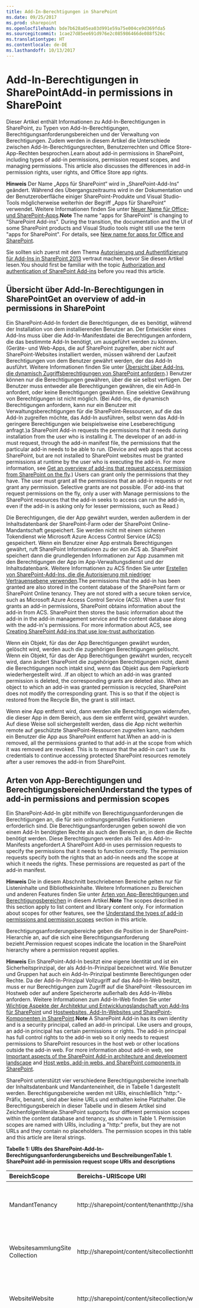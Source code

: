 ```yaml
---
title: Add-In-Berechtigungen in SharePoint
ms.date: 09/25/2017
ms.prod: sharepoint
ms.openlocfilehash: bde7b628a05ea03d991e59a75e004ce9d369fda5
ms.sourcegitcommit: 1cae27d85ee691d976e2c085986466de088f526c
ms.translationtype: HT
ms.contentlocale: de-DE
ms.lasthandoff: 10/13/2017
---
```

# <a name="add-in-permissions-in-sharepoint"></a><span data-ttu-id="11b9b-102">Add-In-Berechtigungen in SharePoint</span><span class="sxs-lookup"><span data-stu-id="11b9b-102">Add-in permissions in SharePoint</span></span>
<span data-ttu-id="11b9b-p101">Dieser Artikel enthält Informationen zu Add-In-Berechtigungen in SharePoint, zu Typen von Add-In-Berechtigungen, Berechtigungsanforderungsbereichen und der Verwaltung von Berechtigungen. Zudem werden in diesem Artikel die Unterschiede zwischen Add-In-Berechtigungsrechten, Benutzerrechten und Office Store-App-Rechten besprochen.</span><span class="sxs-lookup"><span data-stu-id="11b9b-p101">Learn about add-in permissions in SharePoint, including types of add-in permissions, permission request scopes, and managing permissions. This article also discusses the differences in add-in permission rights, user rights, and Office Store app rights.</span></span>
 

 <span data-ttu-id="11b9b-p102">**Hinweis** Der Name „Apps für SharePoint“ wird in „SharePoint-Add-Ins“ geändert. Während des Übergangszeitraums wird in der Dokumentation und der Benutzeroberfläche einiger SharePoint-Produkte und Visual Studio-Tools möglicherweise weiterhin der Begriff „Apps für SharePoint“ verwendet. Weitere Informationen finden Sie unter [Neuer Name für Office- und SharePoint-Apps](new-name-for-apps-for-sharepoint.md#bk_newname).</span><span class="sxs-lookup"><span data-stu-id="11b9b-p102">**Note**  The name "apps for SharePoint" is changing to "SharePoint Add-ins". During the transition, the documentation and the UI of some SharePoint products and Visual Studio tools might still use the term "apps for SharePoint". For details, see  [New name for apps for Office and SharePoint](new-name-for-apps-for-sharepoint.md#bk_newname).</span></span>
 

<span data-ttu-id="11b9b-108">Sie sollten sich zuerst mit dem Thema [Autorisierung und Authentifizierung für Add-Ins in SharePoint 2013](authorization-and-authentication-of-sharepoint-add-ins.md) vertraut machen, bevor Sie diesen Artikel lesen.</span><span class="sxs-lookup"><span data-stu-id="11b9b-108">You should first be familiar with the topic  [Authorization and authentication of SharePoint Add-ins](authorization-and-authentication-of-sharepoint-add-ins.md) before you read this article.</span></span> 

## <a name="get-an-overview-of-add-in-permissions-in-sharepoint"></a><span data-ttu-id="11b9b-109">Übersicht über Add-In-Berechtigungen in SharePoint</span><span class="sxs-lookup"><span data-stu-id="11b9b-109">Get an overview of add-in permissions in SharePoint</span></span>
<span data-ttu-id="11b9b-110"><a name="Perm_intro"> </a></span><span class="sxs-lookup"><span data-stu-id="11b9b-110"><a name="Perm_intro"> </a></span></span>

<span data-ttu-id="11b9b-p103">Ein SharePoint-Add-In fordert die Berechtigungen, die es benötigt, während der Installation von dem installierenden Benutzer an. Der Entwickler eines Add-Ins muss über die Add-In-Manifestdatei die Berechtigungen anfordern, die das bestimmte Add-In benötigt, um ausgeführt werden zu können. (Geräte- und Web-Apps, die auf SharePoint zugreifen, aber nicht auf SharePoint-Websites installiert werden, müssen während der Laufzeit Berechtigungen von dem Benutzer gewährt werden, der das Add-In ausführt. Weitere Informationen finden Sie unter  [Übersicht über Add-Ins, die dynamisch Zugriffsberechtigungen von SharePoint anfordern](authorization-code-oauth-flow-for-sharepoint-add-ins.md#Overview).) Benutzer können nur die Berechtigungen gewähren, über die sie selbst verfügen. Der Benutzer muss entweder alle Berechtigungen gewähren, die ein Add-In anfordert, oder keine Berechtigungen gewähren. Eine selektive Gewährung von Berechtigungen ist nicht möglich. (Bei Add-Ins, die dynamisch Berechtigungen anfordern, kann nur ein Benutzer mit Verwaltungsberechtigungen für die SharePoint-Ressourcen, auf die das Add-In zugreifen möchte, das Add-In ausführen, selbst wenn das Add-In geringere Berechtigungen wie beispielsweise eine Leseberechtigung anfragt.)</span><span class="sxs-lookup"><span data-stu-id="11b9b-p103">a SharePoint Add-in requests the permissions that it needs during installation from the user who is installing it. The developer of an add-in must request, through the add-in manifest file, the permissions that the particular add-in needs to be able to run. (Device and web apps that access SharePoint, but are not installed to SharePoint websites must be granted permissions at runtime by the user who is executing the add-in. For more information, see  [Get an overview of add-ins that request access permission from SharePoint on the fly](authorization-code-oauth-flow-for-sharepoint-add-ins.md#Overview).) Users can grant only the permissions that they have. The user must grant all the permissions that an add-in requests or not grant any permission. Selective grants are not possible. (For add-ins that request permissions on the fly, only a user with Manage permissions to the SharePoint resources that the add-in seeks to access can run the add-in, even if the add-in is asking only for lesser permissions, such as Read.)</span></span>
 

 
<span data-ttu-id="11b9b-p104">Die Berechtigungen, die der App gewährt wurden, werden außerdem in der Inhaltsdatenbank der SharePoint-Farm oder der SharePoint Online-Mandantschaft gespeichert. Sie werden nicht mit einem sicheren Tokendienst wie Microsoft Azure Access Control Service (ACS) gespeichert. Wenn ein Benutzer einer App erstmals Berechtigungen gewährt, ruft SharePoint Informationen zu der von ACS ab. SharePoint speichert dann die grundlegenden Informationen zur App zusammen mit den Berechtigungen der App im App-Verwaltungsdienst und der Inhaltsdatenbank. Weitere Informationen zu ACS finden Sie unter  [Erstellen von SharePoint-Add-Ins, die die Autorisierung mit niedriger Vertrauensebene verwenden](creating-sharepoint-add-ins-that-use-low-trust-authorization.md).</span><span class="sxs-lookup"><span data-stu-id="11b9b-p104">The permissions that the add-in has been granted are also stored in the content database of the SharePoint farm or SharePoint Online tenancy. They are not stored with a secure token service, such as Microsoft Azure Access Control Service (ACS). When a user first grants an add-in permissions, SharePoint obtains information about the add-in from ACS. SharePoint then stores the basic information about the add-in in the add-in management service and the content database along with the add-in's permissions. For more information about ACS, see  [Creating SharePoint Add-ins that use low-trust authorization](creating-sharepoint-add-ins-that-use-low-trust-authorization.md).</span></span>
 

 
<span data-ttu-id="11b9b-p105">Wenn ein Objekt, für das der App Berechtigungen gewährt wurden, gelöscht wird, werden auch die zugehörigen Berechtigungen gelöscht. Wenn ein Objekt, für das der App Berechtigungen gewährt wurden, recycelt wird, dann ändert SharePoint die zugehörigen Berechtigungen nicht, damit die Berechtigungen noch intakt sind, wenn das Objekt aus dem Papierkorb wiederhergestellt wird. .</span><span class="sxs-lookup"><span data-stu-id="11b9b-p105">If an object to which an add-in was granted permission is deleted, the corresponding grants are deleted also. When an object to which an add-in was granted permission is recycled, SharePoint does not modify the corresponding grant. This is so that if the object is restored from the Recycle Bin, the grant is still intact.</span></span>
 

 
<span data-ttu-id="11b9b-p106">Wenn eine App entfernt wird, dann werden alle Berechtigungen widerrufen, die dieser App in dem Bereich, aus dem sie entfernt wird, gewährt wurden. Auf diese Weise soll sichergestellt werden, dass die App nicht weiterhin remote auf geschützte SharePoint-Ressourcen zugreifen kann, nachdem ein Benutzer die App aus SharePoint entfernt hat.</span><span class="sxs-lookup"><span data-stu-id="11b9b-p106">When an add-in is removed, all the permissions granted to that add-in at the scope from which it was removed are revoked. This is to ensure that the add-in can't use its credentials to continue accessing protected SharePoint resources remotely after a user removes the add-in from SharePoint.</span></span>
 

 

## <a name="understand-the-types-of-add-in-permissions-and-permission-scopes"></a><span data-ttu-id="11b9b-128">Arten von App-Berechtigungen und Berechtigungsbereichen</span><span class="sxs-lookup"><span data-stu-id="11b9b-128">Understand the types of add-in permissions and permission scopes</span></span>
<span data-ttu-id="11b9b-129"><a name="Perm_types"> </a></span><span class="sxs-lookup"><span data-stu-id="11b9b-129"><a name="Perm_types"> </a></span></span>

<span data-ttu-id="11b9b-p107">Ein SharePoint-Add-In gibt mithilfe von Berechtigungsanforderungen die Berechtigungen an, die für sein ordnungsgemäßes Funktionieren erforderlich sind. Die Berechtigungsanforderungen geben sowohl die von einem Add-In benötigten Rechte als auch den Bereich an, in dem die Rechte benötigt werden. Diese Berechtigungen werden als Teil des Add-In-Manifests angefordert.</span><span class="sxs-lookup"><span data-stu-id="11b9b-p107">A SharePoint Add-in uses permission requests to specify the permissions that it needs to function correctly. The permission requests specify both the rights that an add-in needs and the scope at which it needs the rights. These permissions are requested as part of the add-in manifest.</span></span>
 

 

 <span data-ttu-id="11b9b-p108">**Hinweis** Die in diesem Abschnitt beschriebenen Bereiche gelten nur für Listeninhalte und Bibliotheksinhalte. Weitere Informationen zu Bereichen und anderen Features finden Sie unter [Arten von App-Berechtigungen und Berechtigungsbereichen](#Perm_types) in diesem Artikel.</span><span class="sxs-lookup"><span data-stu-id="11b9b-p108">**Note**  The scopes described in this section apply to list content and library content only. For information about scopes for other features, see the  [Understand the types of add-in permissions and permission scopes](#Perm_types) section in this article.</span></span>
 

<span data-ttu-id="11b9b-135">Berechtigungsanforderungsbereiche geben die Position in der SharePoint-Hierarchie an, auf die sich eine Berechtigungsanforderung bezieht.</span><span class="sxs-lookup"><span data-stu-id="11b9b-135">Permission request scopes indicate the location in the SharePoint hierarchy where a permission request applies.</span></span>
 

 

 <span data-ttu-id="11b9b-p109">**Hinweis** Ein SharePoint-Add-In besitzt eine eigene Identität und ist ein Sicherheitsprinzipal, der als Add-In-Prinzipal bezeichnet wird. Wie Benutzer und Gruppen hat auch ein Add-In-Prinzipal bestimmte Berechtigungen oder Rechte. Da der Add-In-Prinzipal Vollzugriff auf das Add-In-Web besitzt, muss er nur Berechtigungen zum Zugriff auf die SharePoint -Ressourcen im Hostweb oder auf andere Speicherorte außerhalb des Add-In-Webs anfordern. Weitere Informationen zum Add-In-Web finden Sie unter [Wichtige Aspekte der Architektur und Entwicklungslandschaft von Add-Ins für SharePoint](important-aspects-of-the-sharepoint-add-in-architecture-and-development-landscap.md) und [Hostwebsites, Add-In-Websites und SharePoint-Komponenten in SharePoint](host-webs-add-in-webs-and-sharepoint-components-in-sharepoint.md).</span><span class="sxs-lookup"><span data-stu-id="11b9b-p109">**Note**  A SharePoint Add-in has its own identity and is a security principal, called an add-in principal. Like users and groups, an add-in principal has certain permissions or rights. The add-in principal has full control rights to the add-in web so it only needs to request permissions to SharePoint resources in the host web or other locations outside the add-in web. For more information about add-in web, see  [Important aspects of the SharePoint Add-in architecture and development landscape](important-aspects-of-the-sharepoint-add-in-architecture-and-development-landscap.md) and [Host webs, add-in webs, and SharePoint components in SharePoint](host-webs-add-in-webs-and-sharepoint-components-in-sharepoint.md).</span></span>
 

<span data-ttu-id="11b9b-p110">SharePoint unterstützt vier verschiedene Berechtigungsbereiche innerhalb der Inhaltsdatenbank und Mandanteneinheit, die in Tabelle 1 dargestellt werden. Berechtigungsbereiche werden mit URIs, einschließlich "http:"-Präfix, benannt, sind aber keine URLs und enthalten keine Platzhalter. Die Berechtigungsbereich in dieser Tabelle und in diesem Artikel sind Zeichenfolgenliterale.</span><span class="sxs-lookup"><span data-stu-id="11b9b-p110">SharePoint supports four different permission scopes within the content database and tenancy, as shown in Table 1. Permission scopes are named with URIs, including a "http:" prefix, but they are not URLs and they contain no placeholders. The permission scopes in this table and this article are literal strings.</span></span>
 

 

<span data-ttu-id="11b9b-143">**Tabelle 1: URIs des SharePoint-Add-In-Berechtigungsanforderungsbereichs und Beschreibungen**</span><span class="sxs-lookup"><span data-stu-id="11b9b-143">**Table 1. SharePoint add-in permission request scope URIs and descriptions**</span></span>

|<span data-ttu-id="11b9b-144">**Bereich**</span><span class="sxs-lookup"><span data-stu-id="11b9b-144">**Scope**</span></span>|<span data-ttu-id="11b9b-145">**Bereichs-URI**</span><span class="sxs-lookup"><span data-stu-id="11b9b-145">**Scope URI**</span></span>|<span data-ttu-id="11b9b-146">**Beschreibung**</span><span class="sxs-lookup"><span data-stu-id="11b9b-146">**Description**</span></span>|
|:-----|:-----|:-----|
|<span data-ttu-id="11b9b-147">Mandant</span><span class="sxs-lookup"><span data-stu-id="11b9b-147">Tenancy</span></span>| <span data-ttu-id="11b9b-148">http://sharepoint/content/tenant</span><span class="sxs-lookup"><span data-stu-id="11b9b-148">http://sharepoint/content/tenant</span></span>|<span data-ttu-id="11b9b-p111">Der Mandant, in dem das Add-In installiert ist. Enthält alle untergeordneten Elemente dieses Bereichs.</span><span class="sxs-lookup"><span data-stu-id="11b9b-p111">The tenancy where the add-in is installed. Includes all children of this scope.</span></span>|
|<span data-ttu-id="11b9b-151">Websitesammlung</span><span class="sxs-lookup"><span data-stu-id="11b9b-151">Site Collection</span></span>| <span data-ttu-id="11b9b-152">http://sharepoint/content/sitecollection</span><span class="sxs-lookup"><span data-stu-id="11b9b-152">http://sharepoint/content/sitecollection</span></span>|<span data-ttu-id="11b9b-p112">Die Websitesammlung, in der das Add-In installiert ist. Enthält alle untergeordneten Elemente dieses Bereichs.</span><span class="sxs-lookup"><span data-stu-id="11b9b-p112">The site collection where the add-in is installed. Includes all children of this scope.</span></span>|
|<span data-ttu-id="11b9b-155">Website</span><span class="sxs-lookup"><span data-stu-id="11b9b-155">Website</span></span>| <span data-ttu-id="11b9b-156">http://sharepoint/content/sitecollection/web</span><span class="sxs-lookup"><span data-stu-id="11b9b-156">http://sharepoint/content/sitecollection/web</span></span>|<span data-ttu-id="11b9b-p113">Die Website, in der das Add-In installiert ist. Enthält alle untergeordneten Elemente dieses Bereichs.</span><span class="sxs-lookup"><span data-stu-id="11b9b-p113">The website where the add-in is installed. Includes all children of this scope.</span></span>|
|<span data-ttu-id="11b9b-159">Auflisten</span><span class="sxs-lookup"><span data-stu-id="11b9b-159">List</span></span>| <span data-ttu-id="11b9b-160">http://sharepoint/content/sitecollection/web/list</span><span class="sxs-lookup"><span data-stu-id="11b9b-160">http://sharepoint/content/sitecollection/web/list</span></span>|<span data-ttu-id="11b9b-p114">Eine einzelne Liste auf der Website, auf der das Add-In installiert ist. Wenn der Benutzer, der das Add-In installiert, zum Erteilen von Berechtigungen aufgefordert wird, kann der Benutzer im Dialogfeld eine Liste auswählen, für die dem Add-In Berechtigungen erteilt werden. Wenn das Add-In Berechtigungen für mehrere Listen benötigt, muss es die Berechtigung für den Webbereich anfordern. Da Sie als Entwickler außerdem nicht steuern können, welche Liste der Benutzer auswählt, oder dem Benutzer nicht mitteilen können, welche Liste er auswählen soll, müssen Sie den Webbereich verwenden, wenn eine Liste vorhanden ist, für die Ihr Add-In die Berechtigung haben  *muss*  . (Es gibt jedoch eine Möglichkeit, die Auswahl des Benutzers auf bestimmte Untersammlungen von Listen einzuschränken. Weitere Informationen dazu finden Sie unter [Berechtigungsanforderungsbereich mit den zugehörigen Eigenschaften](#AssociatedProperties) weiter unten.) </span><span class="sxs-lookup"><span data-stu-id="11b9b-p114">A single list in the website where the add-in is installed. When the user who installs the add-in is prompted to grant permissions, the dialog enables the user to select one list to which the add-in is granted permissions. If the add-in needs permission to more than one list, it must request permission to web scope. Also, since you, the developer, have no way to control which list the user chooses or to tell the user which one to choose, you must use web scope if there is a list to which your add-in  *must*  have permission. (But there is a way to narrow the user's choice to certain subsets of lists. See [Permission request scope with associated properties](#AssociatedProperties) below.)</span></span>|

<span data-ttu-id="11b9b-p115">Wenn einer App eine Berechtigung für einen der Bereiche gewährt wird, gilt diese Berechtigung für alle untergeordneten Elemente des Bereichs. Wenn einer App beispielsweise Berechtigungen für eine Website gewährt werden, dann erhält die App auch Berechtigungen für alle Listen dieser Website und für alle Listenelemente dieser Listen.</span><span class="sxs-lookup"><span data-stu-id="11b9b-p115">If an add-in is granted permission to one of the scopes, the permission applies to all children of the scope. For example, if an add-in is granted permission to a website, the add-in is also granted permission to each list that is contained in the website, and all list items that are in each list.</span></span>
 

 
<span data-ttu-id="11b9b-p116">Da Berechtigungsanforderungen ohne Informationen zur Topologie der Websitesammlung erfolgen, in der die App installiert ist, wird der Bereich als Typ statt als URL einer bestimmten Instanz ausgedrückt. Diese Bereichstypen werden als URIs angegeben. Auf die SharePoint-Inhaltsdatenbank bezogene Berechtigungen werden unter dem folgenden URI zusammengefasst:  `http://sharepoint/content`.</span><span class="sxs-lookup"><span data-stu-id="11b9b-p116">Because permission requests are made without information about the topology of the site collection where the add-in is installed, the scope is expressed as a type instead of as the URL of a specific instance. These scope types are expressed as URIs. Permissions to resources that are stored in the SharePoint content database are organized under the following URI:  `http://sharepoint/content`.</span></span>
 

 

## <a name="understand-the-differences-between-add-in-permission-rights-and-user-rights"></a><span data-ttu-id="11b9b-172">Verstehen der Unterschiede zwischen App-Berechtigungsrechten und Benutzerrechten</span><span class="sxs-lookup"><span data-stu-id="11b9b-172">Understand the differences between add-in permission rights and user rights</span></span>
<span data-ttu-id="11b9b-173"><a name="Perm_diff"> </a></span><span class="sxs-lookup"><span data-stu-id="11b9b-173"><a name="Perm_diff"> </a></span></span>

<span data-ttu-id="11b9b-p117">Berechtigungen geben die Aktivitäten an, die eine App im Anforderungsbereich ausführen darf. SharePoint unterstützt vier Berechtigungsstufen in der Inhaltsdatenbank. Für jeden Bereich kann die App über folgende Rechte verfügen:</span><span class="sxs-lookup"><span data-stu-id="11b9b-p117">Permissions indicate the activities that an add-in is permitted to do within the requested scope. SharePoint supports four rights levels in the content database. For each scope, an add-in can have the following rights:</span></span>
 

 

- <span data-ttu-id="11b9b-177">Lesen</span><span class="sxs-lookup"><span data-stu-id="11b9b-177">Read</span></span>
    
 
- <span data-ttu-id="11b9b-178">Schreiben</span><span class="sxs-lookup"><span data-stu-id="11b9b-178">Write</span></span>
    
 
- <span data-ttu-id="11b9b-179">Verwalten</span><span class="sxs-lookup"><span data-stu-id="11b9b-179">Manage</span></span>
    
 
- <span data-ttu-id="11b9b-180">Vollzugriff</span><span class="sxs-lookup"><span data-stu-id="11b9b-180">FullControl</span></span>
    
 

 <span data-ttu-id="11b9b-181">**Hinweis** Weitere Informationen dazu, was die Rechte Read, Write, Manage und FullControl beinhalten finden Sie im Thema zur  [Planung der App-Berechtigungsverwaltung](http://technet.microsoft.com/en-us/library/jj219576%28office.15%29.aspx).</span><span class="sxs-lookup"><span data-stu-id="11b9b-181">**Note**  For more information about what Read, Write, Manage, and FullControl rights include, see  [Plan add-in permissions management](http://technet.microsoft.com/en-us/library/jj219576%28office.15%29.aspx).</span></span>
 


 <span data-ttu-id="11b9b-p118">**Hinweis** Diese Rechte entsprechen den standardmäßigen Benutzerberechtigungsstufen von SharePoint: Leser, Mitwirkender, Designer und Vollzugriff. Weitere Informationen über die Benutzerberechtigungsstufen finden Sie unter [Benutzerberechtigungen und Berechtigungsstufen](http://technet.microsoft.com/en-us/library/cc288074.aspx). Die Berechtigungsnamen der Add-Ins entsprechen nicht den Berechtigungsnamen von SharePoint-Benutzerrollen, um eine Verwechslung auszuschließen. Da sich die Anpassung der Berechtigungen, die mit SharePoint-Benutzerrollen verknüpft sind, nicht auf die Add-In-Berechtigungsanforderungsstufen auswirken, stimmen die Add-In-Rechtenamen nicht mit den entsprechenden SharePoint-Benutzerrollen überein, mit der Ausnahme von „Vollzugriff“, der über die Benutzeroberfläche für die Berechtigungsverwaltung nicht angepasst werden kann.</span><span class="sxs-lookup"><span data-stu-id="11b9b-p118">**Note**  These rights correspond to the default user permission levels of SharePoint: Reader, Contributor, Designer, and Full Control. For more information about user permission levels, see  [User permissions and permission levels](http://technet.microsoft.com/en-us/library/cc288074.aspx).The add-ins rights names do not match SharePoint user roles rights names, to avoid confusion between user roles rights and add-in rights. Because customizing the permissions that are associated with SharePoint user roles does not affect add-in permission request levels, the add-in rights names do not match the corresponding SharePoint user roles, except Full Control, which can't be customized through the permissions management user interface.</span></span>
 

<span data-ttu-id="11b9b-185">Weitere Schritte:</span><span class="sxs-lookup"><span data-stu-id="11b9b-185">In addition:</span></span>
 

 

- <span data-ttu-id="11b9b-186">Nur für den Bereich Search gilt, dass eine App das Query-Recht zum Abfragen haben kann.</span><span class="sxs-lookup"><span data-stu-id="11b9b-186">For Search only, an add-in can have the Query right.</span></span>
    
 
- <span data-ttu-id="11b9b-p119">Bei einigen Microsoft Project Server 2013-Bereichen ist auch das SubmitStatus-Recht oder das Elevate-Recht verfügbar. Bei den meisten Bereichen für Project Server 2013 sind nur die Rechte zum Lesen und Schreiben verfügbar. Weitere Informationen finden Sie im Abschnitt  [Arten von App-Berechtigungen und Berechtigungsbereichen](#Perm_types) in diesem Artikel.</span><span class="sxs-lookup"><span data-stu-id="11b9b-p119">For some Microsoft Project Server 2013 scopes, there is also the SubmitStatus right or the Elevate right. For most scopes for Project Server 2013, only Read and Write are available. For more information, see the  [Understand the types of add-in permissions and permission scopes](#Perm_types) section in this article.</span></span>
    
 
- <span data-ttu-id="11b9b-190">Für die Taxonomie sind nur Lese- und Schreibberechtigungen verfügbar.</span><span class="sxs-lookup"><span data-stu-id="11b9b-190">For taxonomy, only rights for Read and Write are available.</span></span>
    
 

 <span data-ttu-id="11b9b-p120">**Hinweis** Für Office Store-Apps gelten Beschränkungen hinsichtlich der Typen von Rechten, die ein Add-In anfordern kann. Weitere Informationen finden Sie im Abschnitt  [Arten von App-Berechtigungen und Berechtigungsbereichen](#Perm_types) in diesem Artikel.</span><span class="sxs-lookup"><span data-stu-id="11b9b-p120">**Note**  Office Store apps have some restrictions as to what type of rights an add-in can request. For more information, see the  [Understand the types of add-in permissions and permission scopes](#Perm_types) section in this article.</span></span>
 

<span data-ttu-id="11b9b-p121">Im Gegensatz zu SharePoint-Benutzerrollen sind diese Berechtigungsstufen nicht anpassbar. Damit soll sichergestellt werden, dass die App durch die Gewährung einer Berechtigungsanforderung eine vorhersehbare Gruppe von Funktionen erhält und nicht der Möglichkeit Rechnung tragen muss, unter Umständen weniger als die erwarteten Berechtigungen zu erhalten.</span><span class="sxs-lookup"><span data-stu-id="11b9b-p121">Unlike SharePoint user roles, these rights levels are not customizable. This is to ensure that when an add-in is granted a permission request, the add-in is guaranteed a predictable set of capabilities, and it does not have to account for the possibility of being granted less permission than it expects.</span></span>
 

 
<span data-ttu-id="11b9b-p122">Ein Benutzer kann einer App keine Berechtigungen gewähren, über die er nicht selbst verfügt. Wenn ein Benutzer versucht, eine App zu installieren, die mehr Berechtigungen anfordert, als der Benutzer hat, wird eine Fehlermeldung angezeigt, die den Benutzer darüber informiert, dass er nicht über ausreichende Berechtigungen verfügt, um die Anforderungen der App erfüllen zu können.</span><span class="sxs-lookup"><span data-stu-id="11b9b-p122">A user cannot grant an add-in permissions that the user himself or herself does not have. If a user attempts to install an add-in that requests more permissions than the user has, an error message displays to the user informing them that they don't have sufficient permissions to grant the add-in its request.</span></span>
 

 
<span data-ttu-id="11b9b-p123">Berechtigungen, die SharePoint nicht kennt, werden ignoriert. Das heißt, wenn eine App eine Berechtigung anfordert, die SharePoint nicht erkennt, dann kann die App installiert werden, aber der Benutzer wird nicht aufgefordert, diese Berechtigung zu gewähren, und die App erhält diese Berechtigung nicht.</span><span class="sxs-lookup"><span data-stu-id="11b9b-p123">Permissions that are not known to SharePoint are ignored. This means that, if an add-in requests a permission that SharePoint does not recognize, the add-in can still be installed, but the user is not prompted to grant the permission, and the permission is not granted to the add-in.</span></span>
 

 

## <a name="learn-about-the-available-scopes-and-permissions-and-about-the-restrictions-on-office-store-apps-permissions"></a><span data-ttu-id="11b9b-199">Weitere Informationen zu den verfügbaren Bereichen und Berechtigungen sowie zu Einschränkungen für Office Store-App-Berechtigungen</span><span class="sxs-lookup"><span data-stu-id="11b9b-199">Learn about the available scopes and permissions, and about the restrictions on Office Store apps permissions</span></span>
<span data-ttu-id="11b9b-200"><a name="Perm_rightlist"> </a></span><span class="sxs-lookup"><span data-stu-id="11b9b-200"><a name="Perm_rightlist"> </a></span></span>

<span data-ttu-id="11b9b-p124">Verschiedene Bereiche verfügen über verschiedene Rechte, die von einem Add-In angefordert werden können. In diesem Abschnitt werden die Gruppen von Rechten beschrieben, die für die einzelnen Bereiche verfügbar sind. Zudem wird auf die für SharePoint-Add-Ins, die über den Office Store verkauft werden, geltenden Beschränkungen hingewiesen.</span><span class="sxs-lookup"><span data-stu-id="11b9b-p124">Different scopes have different sets of rights that are available for an add-in to request. This section describes the sets of rights that are available for each scope. Also, it highlights the restrictions for SharePoint Add-ins that are sold through the Office Store.</span></span>
 

 

### <a name="office-store-apps-rights"></a><span data-ttu-id="11b9b-204">Rechte von Office Store-Apps</span><span class="sxs-lookup"><span data-stu-id="11b9b-204">Office Store apps' rights</span></span>

<span data-ttu-id="11b9b-p125">Nur die Rechte Lesen, Schreiben und Verwalten sind für Office Store-Apps zulässig. Wenn Sie versuchen, eine App, die FullControl-Rechte benötigt, an den Office Store zu übermitteln, wird die Übermittlung dieser App blockiert. Da sich der Block in der Office Store-Übermittlungspipeline befindet, können Apps, die mehr als Verwaltungsberechtigungen anfordern, dennoch über den Add-In-Katalog bereitgestellt werden.</span><span class="sxs-lookup"><span data-stu-id="11b9b-p125">Only Read, Write, and Manage rights are allowed for Office Store apps. If you try to submit an app to the Office Store that requires FullControl rights, your app is blocked from submission. Because the block is in the Office Store submission pipeline, apps that request more than Manage permissions can still be deployed through the add-in catalog.</span></span>
 

 

### <a name="permission-request-scopes-for-list-content-and-library-content"></a><span data-ttu-id="11b9b-208">Berechtigungsanforderungsbereiche für Listeninhalte und Bibliotheksinhalte</span><span class="sxs-lookup"><span data-stu-id="11b9b-208">Permission request scopes for list content and library content</span></span>
<span data-ttu-id="11b9b-209"><a name="PermissionsForLists"> </a></span><span class="sxs-lookup"><span data-stu-id="11b9b-209"><a name="PermissionsForLists"> </a></span></span>

<span data-ttu-id="11b9b-p126">Tabelle 2 enthält den Berechtigungsanforderungsbereich für Listen- und Bibliotheksinhalte. Zudem enthält sie die Rechte, die für die einzelnen Bereichs-URIs angegeben werden können.</span><span class="sxs-lookup"><span data-stu-id="11b9b-p126">Table 2 shows the permission request scope for list and library content. It also lists the rights that can be specified for each scope URI.</span></span>
 

 

 <span data-ttu-id="11b9b-212">**Hinweis** Die in Tabelle 2 angegebenen URIs sind Literalwerte.</span><span class="sxs-lookup"><span data-stu-id="11b9b-212">**Note**  The URIs used in Table 2 are literal values.</span></span>
 


<span data-ttu-id="11b9b-213">**Tabelle 2: URIs des SharePoint-Add-In-Berechtigungsbereichs und verfügbare Rechte**</span><span class="sxs-lookup"><span data-stu-id="11b9b-213">**Table 2. SharePoint add-in permission scope URIs and available rights**</span></span>

|<span data-ttu-id="11b9b-214">**Bereichs-URI**</span><span class="sxs-lookup"><span data-stu-id="11b9b-214">**Scope URI**</span></span>|<span data-ttu-id="11b9b-215">**Verfügbare Rechte**</span><span class="sxs-lookup"><span data-stu-id="11b9b-215">**Available Rights**</span></span>|
|:-----|:-----|
|<span data-ttu-id="11b9b-216">http://sharepoint/content/sitecollection</span><span class="sxs-lookup"><span data-stu-id="11b9b-216">http://sharepoint/content/sitecollection</span></span>|<span data-ttu-id="11b9b-217">Read, Write, Manage, FullControl</span><span class="sxs-lookup"><span data-stu-id="11b9b-217">Read, Write, Manage, FullControl</span></span>|
|<span data-ttu-id="11b9b-218">http://sharepoint/content/sitecollection/web</span><span class="sxs-lookup"><span data-stu-id="11b9b-218">http://sharepoint/content/sitecollection/web</span></span>|<span data-ttu-id="11b9b-219">Read, Write, Manage, FullControl</span><span class="sxs-lookup"><span data-stu-id="11b9b-219">Read, Write, Manage, FullControl</span></span>|
|<span data-ttu-id="11b9b-220">http://sharepoint/content/sitecollection/web/list</span><span class="sxs-lookup"><span data-stu-id="11b9b-220">http://sharepoint/content/sitecollection/web/list</span></span>|<span data-ttu-id="11b9b-221">Read, Write, Manage, FullControl</span><span class="sxs-lookup"><span data-stu-id="11b9b-221">Read, Write, Manage, FullControl</span></span>|
|<span data-ttu-id="11b9b-222">http://sharepoint/content/tenant</span><span class="sxs-lookup"><span data-stu-id="11b9b-222">http://sharepoint/content/tenant</span></span>|<span data-ttu-id="11b9b-223">Read, Write, Manage, FullControl</span><span class="sxs-lookup"><span data-stu-id="11b9b-223">Read, Write, Manage, FullControl</span></span>|
<span data-ttu-id="11b9b-p127">Im folgenden Code wird gezeigt, wie Sie Berechtigungsbereiche und Rechte in der Datei AppManifest.xml verwenden. Im ersten Beispiel fordert die App Schreibzugriff auf den Listenbereich an.</span><span class="sxs-lookup"><span data-stu-id="11b9b-p127">The following code shows how you use permission scopes and rights in the AppManifest.xml file. In the first example, an add-in is asking for Write access to the list scope.</span></span>
 

 



```XML
<?xml version="1.0" encoding="utf-8" ?>
<App xmlns="http://schemas.microsoft.com/sharepoint/2012/app/manifest"
     ProductID="{4a07f3bd-803d-45f2-a710-b9e944c3396e}"
     Version="1.0.0.0"
     SharePointMinVersion="15.0.0.0"
     Name="MySampleAddIn"
>
  <Properties>
    <Title>My Sample Add-in</Title>
    <StartPage>~remoteAppUrl/Home.aspx?{StandardTokens}</StartPage>
  </Properties>

  <AppPrincipal>
    <RemoteWebApplication ClientId="1ee82b34-7c1b-471b-b27e-ff272accd564" />
  </AppPrincipal>

  <AppPermissionRequests>
    <AppPermissionRequest Scope="http://sharepoint/content/sitecollection/web/list" Right="Write"/>
  </AppPermissionRequests>
</App>
```

<span data-ttu-id="11b9b-226">Im folgenden Code wird eine App veranschaulicht, die Lesezugriff auf den Webbereich und Schreibzugriff auf den Listenbereich anfordert.</span><span class="sxs-lookup"><span data-stu-id="11b9b-226">The following code shows an add-in that is asking for Read access to the web scope and Write access to the list scope.</span></span>
 

 



```XML
<?xml version="1.0" encoding="utf-8" ?>
<App xmlns="http://schemas.microsoft.com/sharepoint/2012/app/manifest"
     ProductID="{4a07f3bd-803d-45f2-a710-b9e944c3396e}"
     Version="1.0.0.0"
     SharePointMinVersion="15.0.0.0"
     Name="MySampleAddIn"
>
  <Properties>
    <Title>My Sample Add-in</Title>
    <StartPage>~remoteAppUrl/Home.aspx?{StandardTokens}</StartPage>
  </Properties>

  <AppPrincipal>
    <RemoteWebApplication ClientId="6daebfdd-6516-4506-a7a9-168862921986" />
  </AppPrincipal>

  <AppPermissionRequests>
    <AppPermissionRequest Scope="http://sharepoint/content/sitecollection/web" Right="Read"/>
    <AppPermissionRequest Scope="http://sharepoint/content/sitecollection/web/list" Right="Write"/>
  </AppPermissionRequests>
</App>
```


### <a name="permission-request-scopes-for-other-sharepoint-features"></a><span data-ttu-id="11b9b-227">Berechtigungsanforderungsbereiche für andere SharePoint-Funktionen</span><span class="sxs-lookup"><span data-stu-id="11b9b-227">Permission request scopes for other SharePoint features</span></span>
<span data-ttu-id="11b9b-228"><a name="PermissionsForLists"> </a></span><span class="sxs-lookup"><span data-stu-id="11b9b-228"><a name="PermissionsForLists"> </a></span></span>

<span data-ttu-id="11b9b-229">Die Berechtigungsanforderungsbereiche für andere SharePoint-Features sind in den folgenden Tabellen aufgeführt.</span><span class="sxs-lookup"><span data-stu-id="11b9b-229">The permission request scope for other SharePoint features are listed in the following tables.</span></span> 
 

 

 <span data-ttu-id="11b9b-230">**Hinweis** Die in der Tabelle angegebenen URIs sind Literalwerte.</span><span class="sxs-lookup"><span data-stu-id="11b9b-230">**Note**  The URIs used in the tables are literal values.</span></span>
 

<span data-ttu-id="11b9b-p128">Tabelle 3 enthält den Berechtigungsanforderungsbereich von Business Connectivity Services (BCS). Darin werden auch die Rechte aufgeführt, die für diesen Bereichs-URI angegeben werden können.</span><span class="sxs-lookup"><span data-stu-id="11b9b-p128">Table 3 shows the permission request scope for Business Connectivity Services (BCS) . It also lists the rights that can be specified for that scope URI.</span></span>
 

 

<span data-ttu-id="11b9b-233">**Tabelle 3. URIs und verfügbare Rechte des App-Berechtigungsanforderungsbereichs BCS**</span><span class="sxs-lookup"><span data-stu-id="11b9b-233">**Table 3. BCS add-in permission request scope URIs and available rights**</span></span>

|<span data-ttu-id="11b9b-234">**Bereichs-URI**</span><span class="sxs-lookup"><span data-stu-id="11b9b-234">**Scope URI**</span></span>|<span data-ttu-id="11b9b-235">**Verfügbare Rechte**</span><span class="sxs-lookup"><span data-stu-id="11b9b-235">**Available Rights**</span></span>|
|:-----|:-----|
|<span data-ttu-id="11b9b-236">http://sharepoint/bcs/connection</span><span class="sxs-lookup"><span data-stu-id="11b9b-236">http://sharepoint/bcs/connection</span></span>|<span data-ttu-id="11b9b-237">Lesen</span><span class="sxs-lookup"><span data-stu-id="11b9b-237">Read</span></span>|

 <span data-ttu-id="11b9b-238">**Hinweis** Weitere Informationen zum App-Berechtigungsanforderungsbereich für BCS finden Sie unter  [Business Connectivity Services in SharePoint](http://msdn.microsoft.com/library/64b7d032-4b83-4e9e-bc08-f0a161af5457%28Office.15%29.aspx).</span><span class="sxs-lookup"><span data-stu-id="11b9b-238">**Note**  For more information about the BCS add-in permission request scope, see  [Business Connectivity Services in SharePoint](http://msdn.microsoft.com/library/64b7d032-4b83-4e9e-bc08-f0a161af5457%28Office.15%29.aspx).</span></span>
 


 

 
<span data-ttu-id="11b9b-p129">Tabelle 4 zeigt den Berechtigungsanforderungsbereich für „Search“. Darüber hinaus sind die Rechte aufgeführt, die für diesen Bereichs-URI angegeben werden können.</span><span class="sxs-lookup"><span data-stu-id="11b9b-p129">Table 4 shows the permission request scope for Search. It also lists the rights that can be specified for that scope URI.</span></span>
 

 

<span data-ttu-id="11b9b-241">**Tabelle 4. URIs und verfügbare Rechte des App-Berechtigungsanforderungsbereichs Search**</span><span class="sxs-lookup"><span data-stu-id="11b9b-241">**Table 4. Search add-in permission request scope URIs and available rights**</span></span>

|<span data-ttu-id="11b9b-242">**Bereichs-URI**</span><span class="sxs-lookup"><span data-stu-id="11b9b-242">**Scope URI**</span></span>|<span data-ttu-id="11b9b-243">**Verfügbare Rechte**</span><span class="sxs-lookup"><span data-stu-id="11b9b-243">**Available Rights**</span></span>|
|:-----|:-----|
|<span data-ttu-id="11b9b-244">http://sharepoint/search</span><span class="sxs-lookup"><span data-stu-id="11b9b-244">http://sharepoint/search</span></span>|<span data-ttu-id="11b9b-245">QueryAsUserIgnoreAppPrincipal</span><span class="sxs-lookup"><span data-stu-id="11b9b-245">QueryAsUserIgnoreAppPrincipal</span></span>|

 <span data-ttu-id="11b9b-246">**Hinweis** Weitere Informationen zum App-Berechtigungsanforderungsbereich „Search“ finden Sie unter  [Suche in SharePoint](http://msdn.microsoft.com/library/59220f81-0e5e-4945-8056-cf0a116446cb%28Office.15%29.aspx).</span><span class="sxs-lookup"><span data-stu-id="11b9b-246">**Note**  For more information about the Search add-in permission request scope, see  [Search in SharePoint](http://msdn.microsoft.com/library/59220f81-0e5e-4945-8056-cf0a116446cb%28Office.15%29.aspx).</span></span>
 


 

 
<span data-ttu-id="11b9b-p130">Tabelle 5 enthält den Berechtigungsanforderungsbereich für Project Server 2013. Darin werden auch die Rechte aufgeführt, die für diesen Bereichs-URI angegeben werden können.</span><span class="sxs-lookup"><span data-stu-id="11b9b-p130">Table 5 shows the permission request scope for Project Server 2013. It also lists the rights that can be specified for each scope URI.</span></span>
 

 

 <span data-ttu-id="11b9b-p131">**Hinweis** Anwendungen, die Features und Dienste von Project Server 2013 verwenden, sollten in einer Umgebung getestet werden, die über die erforderlichen Project Server-Features und -Dienste verfügen. Die Berechtigungsanbieterassembly von Project Server 2013, in der die Project Server 2013-Berechtigungsbereiche verzeichnet sind, wird nicht standardmäßig mit SharePoint Server installiert. Weitere Informationen finden Sie in der Project Server 2013-Entwicklerdokumentation.</span><span class="sxs-lookup"><span data-stu-id="11b9b-p131">**Note**  An add-in that uses Project Server 2013 features and services should be tested in an environment that has the required Project Server features and services. The Project Server 2013 permission provider assembly that knows about Project Server 2013 permission scopes is not installed by default with SharePoint Server. For more information, see the Project Server 2013 developer documentation.</span></span>
 


<span data-ttu-id="11b9b-252">**Tabelle 5: URIs des Projektserver-Add-In-Berechtigungsanforderungsbereichs und verfügbaren Rechte**</span><span class="sxs-lookup"><span data-stu-id="11b9b-252">**Table 5. Project Server add-in permission request scope URIs and available rights**</span></span>

|<span data-ttu-id="11b9b-253">**Bereich**</span><span class="sxs-lookup"><span data-stu-id="11b9b-253">**Scope**</span></span>|<span data-ttu-id="11b9b-254">**Verfügbare Rechte**</span><span class="sxs-lookup"><span data-stu-id="11b9b-254">**Available Rights**</span></span>|
|:-----|:-----|
|<span data-ttu-id="11b9b-255">http://sharepoint/projectserver</span><span class="sxs-lookup"><span data-stu-id="11b9b-255">http://sharepoint/projectserver</span></span>|<span data-ttu-id="11b9b-256">Verwalten</span><span class="sxs-lookup"><span data-stu-id="11b9b-256">Manage</span></span>|
|<span data-ttu-id="11b9b-257">http://sharepoint/projectserver/projects</span><span class="sxs-lookup"><span data-stu-id="11b9b-257">http://sharepoint/projectserver/projects</span></span>|<span data-ttu-id="11b9b-258">Read, Write</span><span class="sxs-lookup"><span data-stu-id="11b9b-258">Read, Write</span></span>|
|<span data-ttu-id="11b9b-259">http://sharepoint/projectserver/projects/project</span><span class="sxs-lookup"><span data-stu-id="11b9b-259">http://sharepoint/projectserver/projects/project</span></span>|<span data-ttu-id="11b9b-260">Read, Write</span><span class="sxs-lookup"><span data-stu-id="11b9b-260">Read, Write</span></span>|
|<span data-ttu-id="11b9b-261">http://sharepoint/projectserver/enterpriseresources</span><span class="sxs-lookup"><span data-stu-id="11b9b-261">http://sharepoint/projectserver/enterpriseresources</span></span>|<span data-ttu-id="11b9b-262">Read, Write</span><span class="sxs-lookup"><span data-stu-id="11b9b-262">Read, Write</span></span>|
|<span data-ttu-id="11b9b-263">http://sharepoint/projectserver/statusing</span><span class="sxs-lookup"><span data-stu-id="11b9b-263">http://sharepoint/projectserver/statusing</span></span>|<span data-ttu-id="11b9b-264">SubmitStatus</span><span class="sxs-lookup"><span data-stu-id="11b9b-264">SubmitStatus</span></span>|
|<span data-ttu-id="11b9b-265">http://sharepoint/projectserver/reporting</span><span class="sxs-lookup"><span data-stu-id="11b9b-265">http://sharepoint/projectserver/reporting</span></span>|<span data-ttu-id="11b9b-266">Lesen</span><span class="sxs-lookup"><span data-stu-id="11b9b-266">Read</span></span>|
|<span data-ttu-id="11b9b-267">http://sharepoint/projectserver/workflow</span><span class="sxs-lookup"><span data-stu-id="11b9b-267">http://sharepoint/projectserver/workflow</span></span>|<span data-ttu-id="11b9b-268">Elevate</span><span class="sxs-lookup"><span data-stu-id="11b9b-268">Elevate</span></span>|

 

 
<span data-ttu-id="11b9b-p132">Tabelle 6 enthält den Berechtigungsanforderungsbereich für Features für soziale Netzwerke. Darin werden auch die Rechte aufgeführt, die für diesen Bereichs-URI angegeben werden können.</span><span class="sxs-lookup"><span data-stu-id="11b9b-p132">Table 6 shows the permission request scope for social features. It also lists the rights that can be specified for each scope URI.</span></span>
 

 

<span data-ttu-id="11b9b-271">**Tabelle 6. URIs und verfügbare Rechte des App-Berechtigungsanforderungsbereichs für Features für soziale Netzwerke**</span><span class="sxs-lookup"><span data-stu-id="11b9b-271">**Table 6. Social features add-in permission request scope URIs and available rights**</span></span>

|<span data-ttu-id="11b9b-272">**Bereichs-URI**</span><span class="sxs-lookup"><span data-stu-id="11b9b-272">**Scope URI**</span></span>|<span data-ttu-id="11b9b-273">**Verfügbare Rechte**</span><span class="sxs-lookup"><span data-stu-id="11b9b-273">**Available Rights**</span></span>|
|:-----|:-----|
|<span data-ttu-id="11b9b-274">http://sharepoint/social/tenant</span><span class="sxs-lookup"><span data-stu-id="11b9b-274">http://sharepoint/social/tenant</span></span>|<span data-ttu-id="11b9b-275">Read, Write, Manage, FullControl</span><span class="sxs-lookup"><span data-stu-id="11b9b-275">Read, Write, Manage, FullControl</span></span>|
|<span data-ttu-id="11b9b-276">http://sharepoint/social/core</span><span class="sxs-lookup"><span data-stu-id="11b9b-276">http://sharepoint/social/core</span></span>|<span data-ttu-id="11b9b-277">Read, Write, Manage, FullControl</span><span class="sxs-lookup"><span data-stu-id="11b9b-277">Read, Write, Manage, FullControl</span></span>|
|<span data-ttu-id="11b9b-278">http://sharepoint/social/microfeed</span><span class="sxs-lookup"><span data-stu-id="11b9b-278">http://sharepoint/social/microfeed</span></span>|<span data-ttu-id="11b9b-279">Read, Write, Manage, FullControl</span><span class="sxs-lookup"><span data-stu-id="11b9b-279">Read, Write, Manage, FullControl</span></span>|

 <span data-ttu-id="11b9b-280">**Hinweis** Weitere Informationen zum App-Berechtigungsanforderungsbereich für Features für soziale Netzwerke finden Sie unter  [App-Berechtigungsanforderungen für den Zugriff auf soziale Features](http://msdn.microsoft.com/library/8852ce36-8309-45a7-a141-2e10ac17a123%28Office.15%29.aspx#bkmk_AppPerms).</span><span class="sxs-lookup"><span data-stu-id="11b9b-280">**Note**  For more information about social features add-in permission request scope, see  [Add-in permission requests for accessing social features](http://msdn.microsoft.com/library/8852ce36-8309-45a7-a141-2e10ac17a123%28Office.15%29.aspx#bkmk_AppPerms).</span></span>
 


 

 
<span data-ttu-id="11b9b-p133">Tabelle 7 zeigt den Berechtigungsanforderungsbereich für „Taxonomy“. Darüber hinaus sind die Rechte aufgeführt, die für diesen Bereichs-URI angegeben werden können.</span><span class="sxs-lookup"><span data-stu-id="11b9b-p133">Table 7 shows the permission request scope for taxonomy. It also lists the rights that can be specified for that scope URI.</span></span>
 

 

<span data-ttu-id="11b9b-283">**Tabelle 7. URIs und verfügbare Rechte des App-Berechtigungsanforderungsbereichs Taxonomy**</span><span class="sxs-lookup"><span data-stu-id="11b9b-283">**Table 7. Taxonomy add-in permission request scope URIs and available rights**</span></span>

|<span data-ttu-id="11b9b-284">**Bereichs-URI**</span><span class="sxs-lookup"><span data-stu-id="11b9b-284">**Scope URI**</span></span>|<span data-ttu-id="11b9b-285">**Verfügbare Rechte**</span><span class="sxs-lookup"><span data-stu-id="11b9b-285">**Available Rights**</span></span>|
|:-----|:-----|
|<span data-ttu-id="11b9b-286">http://sharepoint/taxonomy</span><span class="sxs-lookup"><span data-stu-id="11b9b-286">http://sharepoint/taxonomy</span></span>|<span data-ttu-id="11b9b-287">Read, Write</span><span class="sxs-lookup"><span data-stu-id="11b9b-287">Read, Write</span></span>|

 <span data-ttu-id="11b9b-288">**Hinweis** Weitere Informationen zum App-Berechtigungsanforderungsbereich Taxonomy finden Sie unter  [Hinzufügen von SharePoint-Funktionen](http://msdn.microsoft.com/library/11ecb65e-6dc5-4cf1-80ca-3c16418697b6%28Office.15%29.aspx).</span><span class="sxs-lookup"><span data-stu-id="11b9b-288">**Note**  For more information about the taxonomy add-in permission request scope, see  [Add SharePoint capabilities](http://msdn.microsoft.com/library/11ecb65e-6dc5-4cf1-80ca-3c16418697b6%28Office.15%29.aspx).</span></span>
 


### <a name="permission-request-scope-with-associated-properties"></a><span data-ttu-id="11b9b-289">Berechtigungsanforderungsbereich mit den zugehörigen Eigenschaften</span><span class="sxs-lookup"><span data-stu-id="11b9b-289">Permission request scope with associated properties</span></span>
<span data-ttu-id="11b9b-290"><a name="AssociatedProperties"> </a></span><span class="sxs-lookup"><span data-stu-id="11b9b-290"><a name="AssociatedProperties"> </a></span></span>

<span data-ttu-id="11b9b-p134">Der Berechtigungsanforderungsbereich für Listen verfügt über eine zusätzliche Eigenschaft. Dem Listenbereich kann eine Eigenschaft namens **BaseTemplateId** und ein ganzzahliger Wert für eine Listenbasisvorlage übergeben werden, wie im Markupbeispiel unten gezeigt. Wenn keine Listenbasisvorlagen-ID angegeben wird, hat der Benutzer, der das Add-In installiert, die Wahl, ihr die Berechtitung für *eine Liste*  aus allen Listen im Web zu gewähren. Durch die Angabe einer Listenbasisvorlagen-ID wird die Auswahl des Benutzers auf die Gruppe von Listen eingeschränkt, die dem Wert der Eigenschaft **BaseTemplateId** entsprechen.</span><span class="sxs-lookup"><span data-stu-id="11b9b-p134">The list permission request scope has an additional optional property. The list scope can take a property with the name  **BaseTemplateId**, and an integer value corresponding with a list base template, as shown in the markup sample below. Without a base template ID, the user who installs the add-in has the choice of granting it permission to *one list*  from among all lists in the web. Specifying a base template ID limits the user's choice to the set of lists that match what is specified by the **BaseTemplateId** property.</span></span>
 

 
<span data-ttu-id="11b9b-p135">Die **BaseTemplateId**-Eigenschaft ist ein untergeordnetes Element, kein Attribut des **AppPermissionRequest**-Elements. Im folgenden Code wird gezeigt, wie die **BaseTemplateId**-Eigenschaft verwendet wird.</span><span class="sxs-lookup"><span data-stu-id="11b9b-p135">The  **BaseTemplateId** property is a child element, not an attribute of the **AppPermissionRequest** element. The following code shows how to use the **BaseTemplateId** property.</span></span>
 

 



```XML
<AppPermissionRequest Scope="http://sharepoint/content/sitecollection/web/list" Right="Write">
  <Property Name="BaseTemplateId" Value="101"/>
</AppPermissionRequest>
```


<span data-ttu-id="11b9b-297">**Tabelle 7: Berechtigungsanforderungsbereich mit den zugehörigen Eigenschaften**</span><span class="sxs-lookup"><span data-stu-id="11b9b-297">**Table 7. Permission request scope with associated properties**</span></span>

|<span data-ttu-id="11b9b-298">**Bereichs-URI**</span><span class="sxs-lookup"><span data-stu-id="11b9b-298">**Scope URI**</span></span>|<span data-ttu-id="11b9b-299">**Eigenschaft**</span><span class="sxs-lookup"><span data-stu-id="11b9b-299">**Property**</span></span>|<span data-ttu-id="11b9b-300">**Typ**</span><span class="sxs-lookup"><span data-stu-id="11b9b-300">**Type**</span></span>|
|:-----|:-----|:-----|
|<span data-ttu-id="11b9b-301">http://sharepoint/content/sitecollection/web/list</span><span class="sxs-lookup"><span data-stu-id="11b9b-301">http://sharepoint/content/sitecollection/web/list</span></span>|<span data-ttu-id="11b9b-302">**BaseTemplateId**</span><span class="sxs-lookup"><span data-stu-id="11b9b-302">**BaseTemplateId**</span></span>|<span data-ttu-id="11b9b-303">Ganze Zahl **Hinweis** Weitere Informationen zu **BaseTemplateId** und dem zugehörigen ganzzahligen Wert für die Listenbasisvorlage finden Sie unter dem **Type**-Attribut von [List Element (List)](http://msdn.microsoft.com/library/b2b26fee-eb45-48ac-99f1-65f725da293f%28Office.15%29.aspx).</span><span class="sxs-lookup"><span data-stu-id="11b9b-303">Integer **Note**  For more information about  **BaseTemplateId** and the corresponding integer value for the list base template, see the **Type** attribute of the [List Element (List)](http://msdn.microsoft.com/library/b2b26fee-eb45-48ac-99f1-65f725da293f%28Office.15%29.aspx).</span></span> |

## <a name="manage-and-troubleshoot-add-in-permissions"></a><span data-ttu-id="11b9b-304">Verwaltung und Problembehandlung von Add-In-Berechtigungen</span><span class="sxs-lookup"><span data-stu-id="11b9b-304">Manage and troubleshoot add-in permissions</span></span>
<span data-ttu-id="11b9b-305"><a name="Perm_manage"> </a></span><span class="sxs-lookup"><span data-stu-id="11b9b-305"><a name="Perm_manage"> </a></span></span>

<span data-ttu-id="11b9b-p136">SharePoint-Add-Ins, die in SharePoint installiert sind, werden bei der Installation Berechtigungen gewährt. Add-Ins, die auf anderen Plattformen installiert sind, aber auf SharePoint zugreifen, werden während der Laufzeit von dem Benutzer, der das Add-In ausführt, Berechtigungen gewährt. Gelegentlich kann die erste Art von Add-In die Berechtigungen verlieren. Add-Ins können mit den folgenden Schritten erneut Berechtigungen gewährt werden:</span><span class="sxs-lookup"><span data-stu-id="11b9b-p136">SharePoint Add-ins that are installed to SharePoint are granted permissions when they are installed. Add-ins that are installed on other platforms but access SharePoint, are granted permissions at runtime, by the user who is running the add-in. Occasionally, the first kind of add-in may lose its permissions. Add-ins can be regranted its permissions with the following steps:</span></span>
 

 

1. <span data-ttu-id="11b9b-p137">Klicken Sie auf der Seite **Websiteinhalt** der Website, auf der die App Berechtigungen verloren zu haben scheint, auf die Schaltfläche **…** auf der Kachel der App. Damit wird ein Popup mit dem Link **BERECHTIGUNGEN** oder einer weiteren **…**-Schaltfläche geöffnet.</span><span class="sxs-lookup"><span data-stu-id="11b9b-p137">On the  **Site Contents** page of the website where the add-in seems to have lost permissions, click the **???** button on the add-in's tile. This will open a callout with either a **PERMISSIONS** link or another **???** button.</span></span>
    
 
2. <span data-ttu-id="11b9b-p138">Klicken Sie auf den Link **BERECHTIGUNGEN**, wenn dieser vorhanden ist, und überspringen Sie den nächsten Schritt, oder klicken Sie auf die Schaltfläche **???**.</span><span class="sxs-lookup"><span data-stu-id="11b9b-p138">Click the  **PERMISSIONS** link if it is there and skip the next step, or click the **???** button.</span></span>
    
 
3. <span data-ttu-id="11b9b-316">Klicken Sie auf den Link **Berechtigungen**.</span><span class="sxs-lookup"><span data-stu-id="11b9b-316">Click the  **Permissions** link.</span></span>
    
 
4. <span data-ttu-id="11b9b-p139">Klicken auf der daraufhin geöffneten Seite auf den Link **hier** im letzten Satz. Damit werden der App ihre Berechtigungen erneut gewährt, und der Browser wird zurück zu Seite **Websiteinhalt** geleitet.</span><span class="sxs-lookup"><span data-stu-id="11b9b-p139">On the page that opens, click  **here** link in the last sentence. This will regrant the add-in its permissions and redirect the browser back to the **Site Contents** page.</span></span>
    
 

 
![Einer App erneut Berechtigungen gewähren](../images/RegrantPermissionsToAnApp.png)
 
<span data-ttu-id="11b9b-p140">Wenn Sie eine App entwickeln oder Fehler in einer App beheben, gibt es möglicherweise Situationen, in denen Sie die Berechtigungen einer bereits installierten App ändern oder erneut gewähren möchten. Gehen Sie dafür wie folgt vor :</span><span class="sxs-lookup"><span data-stu-id="11b9b-p140">When you are developing an add-in or troubleshooting an add-in, there may be occasions when you want to change, or regrant, the permissions of an add-in that has already been installed. You can do so with these steps:</span></span>
 

 

 

1. <span data-ttu-id="11b9b-p141">Navigieren Sie zu `http://<SharePointWebSite>/_layouts/15/AppInv.aspx`, wobei _<SharePointWebSite>_ die URL der Website ist, auf der die App installiert ist. Achten Sie sorgfältig darauf, dass Sie der URL keine Abfrageparameter hinzufügen. Das benötigte Formular wird nur auf dieser Seite angezeigt, wenn Sie die URL exakt wie angezeigt eingeben.</span><span class="sxs-lookup"><span data-stu-id="11b9b-p141">Navigate to  `http://<SharePointWebSite>/_layouts/15/AppInv.aspx`, where  _<SharePointWebSite>_ is the URL of the website where the add-in is installed. Be careful not to add any query parameters on the URL. The form you need only appears on this page if the URL is exactly as shown.</span></span>
    
 
2. <span data-ttu-id="11b9b-p142">Geben Sie die ID der App, die auch als Client-ID bezeichnet wird, in das Feld **App-ID** ein, und klicken Sie auf **Suchen**. Die anderen Felder im Formular werden dann mit Informationen zur App ausgefüllt.</span><span class="sxs-lookup"><span data-stu-id="11b9b-p142">Enter the add-in's ID, also called the client ID, in the  **Add-in Id** box and click **Lookup**. The other boxes on the form are then populated with information about the add-in.</span></span>
    
 
3. <span data-ttu-id="11b9b-p143">Füllen Sie das Feld **Berechtigungsanforderungs-XML** genau so mit Berechtigungsanforderungen aus, wie Sie sie in einem App-Manifest eingeben würden. Beispiele finden Sie unter [Berechtigungsanforderungsbereiche für Listeninhalte und Bibliotheksinhalte](#PermissionsForLists) weiter oben. Informationen zur vollständigen Syntax finden Sie unter [AppPermissionRequest-Element](http://msdn.microsoft.com/library/4ad90fb0-33b2-aee5-69c2-5b97ca5334f8%28Office.15%29.aspx).</span><span class="sxs-lookup"><span data-stu-id="11b9b-p143">Fill the  **Permission Request XML** box with permission requests exactly as you would enter them in an add-in manifest. For examples, see [Permission request scopes for list content and library content](#PermissionsForLists) above. For complete syntax information see [AppPermissionRequest Element](http://msdn.microsoft.com/library/4ad90fb0-33b2-aee5-69c2-5b97ca5334f8%28Office.15%29.aspx).</span></span>
    
 
4. <span data-ttu-id="11b9b-330">Klicken Sie auf **Erstellen**.</span><span class="sxs-lookup"><span data-stu-id="11b9b-330">Click  **Create**.</span></span> 
    
 
<span data-ttu-id="11b9b-331">Die Berechtigungen für ein Add-In für einen bestimmten Bereich werden widerrufen, wenn es aus dem Bereich entfernt wird.</span><span class="sxs-lookup"><span data-stu-id="11b9b-331">An add-in's permissions for a specific scope are revoked when it is removed from that scope.</span></span>
 

 

## <a name="learn-why-add-ins-cannot-be-hidden-from-users"></a><span data-ttu-id="11b9b-332">Erfahren Sie, warum Apps nicht vor Benutzern ausgeblendet werden können</span><span class="sxs-lookup"><span data-stu-id="11b9b-332">Learn why add-ins cannot be hidden from users</span></span>
<span data-ttu-id="11b9b-333"><a name="CannotBeHidden"> </a></span><span class="sxs-lookup"><span data-stu-id="11b9b-333"><a name="CannotBeHidden"> </a></span></span>

<span data-ttu-id="11b9b-p144">Jeder Benutzer mit Rechten zum Durchsuchen für eine SharePoint-Website kann jedes auf der Website installierte SharePoint-Add-In starten. Ob der Benutzer etwas mit dem Add-In anfangen kann, hängt von den anderen Berechtigungen des Benutzers und davon ab, welcher  [Autorisierungsrichtlinientyp](add-in-authorization-policy-types-in-sharepoint.md) von dem Add-In verwendet wird. Wenn der Benutzer versucht, etwas mit dem Add-In auszuführen, für das der Benutzer keine Berechtigung besitzt, und der Aufruf an SharePoint die Benutzer- und Add-In-Richtlinie verwendet, wird der Aufruf fehlschlagen.</span><span class="sxs-lookup"><span data-stu-id="11b9b-p144">Any user with browse rights to a SharePoint website can launch any SharePoint Add-in installed on the site. Whether the user can do anything with the add-in will depend on the user's other permissions and what  [authorization policy type](add-in-authorization-policy-types-in-sharepoint.md) is being used by the add-in. If the user tries to do something with the add-in that the user does not have permission to do, and the call to SharePoint is using the user+add-in policy, then the call will fail.</span></span>
 

 

## <a name="additional-resources"></a><span data-ttu-id="11b9b-337">Zusätzliche Ressourcen</span><span class="sxs-lookup"><span data-stu-id="11b9b-337">Additional resources</span></span>
<span data-ttu-id="11b9b-338"><a name="Filename_AdditionalResources"> </a></span><span class="sxs-lookup"><span data-stu-id="11b9b-338"><a name="Filename_AdditionalResources"> </a></span></span>


-  [<span data-ttu-id="11b9b-339">Autorisierung und Authentifizierung für Add-Ins in SharePoint</span><span class="sxs-lookup"><span data-stu-id="11b9b-339">Authorization and authentication of SharePoint Add-ins</span></span>](authorization-and-authentication-of-sharepoint-add-ins.md)
    
 
-  [<span data-ttu-id="11b9b-340">SharePoint-Add-Ins</span><span class="sxs-lookup"><span data-stu-id="11b9b-340">SharePoint Add-ins</span></span>](sharepoint-add-ins.md)
    
 
-  [<span data-ttu-id="11b9b-341">Einrichten einer lokalen Entwicklungsumgebung für SharePoint-Add-Ins</span><span class="sxs-lookup"><span data-stu-id="11b9b-341">Set up an on-premises development environment for SharePoint Add-ins</span></span>](set-up-an-on-premises-development-environment-for-sharepoint-add-ins.md)
    
 
-  [<span data-ttu-id="11b9b-342">Erste Schritte beim Erstellen von von einem Anbieter gehosteten SharePoint-Add-Ins</span><span class="sxs-lookup"><span data-stu-id="11b9b-342">Get started creating provider-hosted SharePoint Add-ins</span></span>](get-started-creating-provider-hosted-sharepoint-add-ins.md)
    
 
-  [<span data-ttu-id="11b9b-343">Erste Schritte beim Erstellen von von SharePoint gehosteten SharePoint-Add-Ins</span><span class="sxs-lookup"><span data-stu-id="11b9b-343">Get started creating SharePoint-hosted SharePoint Add-ins</span></span>](get-started-creating-sharepoint-hosted-sharepoint-add-ins.md)
    
 
